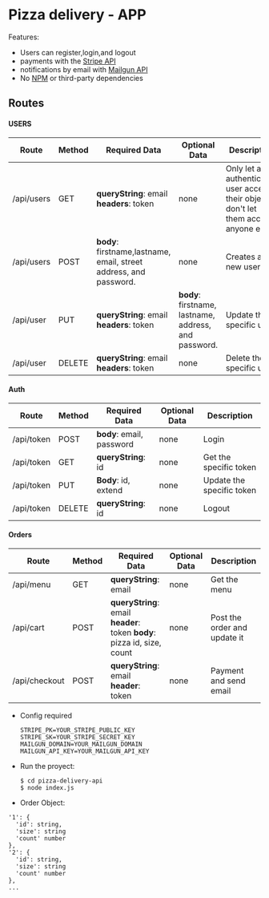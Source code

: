 # Pizza delivery - APP

Features:
- Users can register,login,and logout
- payments with the [Stripe API](https://stripe.com/docs/api)
- notifications by email with [Mailgun API](https://documentation.mailgun.com/en/latest/api_reference.html)
- No [NPM](https://docs.npmjs.com/about-npm/) or third-party dependencies
## Routes 
#### USERS
| Route | Method | Required Data | Optional Data | Description |
|--|--|--|--|--|
| /api/users | GET | **queryString**: email **headers**: token | none | Only let an authenticated user access their object, don't let them access anyone else |
| /api/users | POST | **body**: firstname,lastname, email, street address, and password.| none | Creates a new user |
| /api/user | PUT | **queryString**: email **headers**: token | **body**: firstname, lastname, address, and password. | Update the specific user|
| /api/user | DELETE | **queryString**: email **headers**: token | none | Delete the specific user|


#### Auth
| Route | Method | Required Data | Optional Data | Description |
|--|--|--|--|--|
| /api/token | POST | **body**: email, password | none | Login |
| /api/token | GET | **queryString**: id | none | Get the specific token |
| /api/token | PUT | **Body**: id, extend | none | Update the specific token |
| /api/token | DELETE | **queryString**: id  | none | Logout |




#### Orders
| Route | Method | Required Data | Optional Data | Description |
|--|--|--|--|--|
| /api/menu | GET | **queryString**: email | none | Get the menu |
| /api/cart | POST | **queryString**: email **header**: token **body**: pizza id, size, count | none | Post the order and update it|
| /api/checkout | POST | **queryString**: email **header**: token | none | Payment and send email |


- Config required
  ```text
  STRIPE_PK=YOUR_STRIPE_PUBLIC_KEY
  STRIPE_SK=YOUR_STRIPE_SECRET_KEY
  MAILGUN_DOMAIN=YOUR_MAILGUN_DOMAIN
  MAILGUN_API_KEY=YOUR_MAILGUN_API_KEY

- Run the proyect:
  ```console
  $ cd pizza-delivery-api
  $ node index.js
  ```

- Order Object:
```console
'1': {
  'id': string,
  'size': string
  'count' number
},
'2': {
  'id': string,
  'size': string
  'count' number
},
...
```